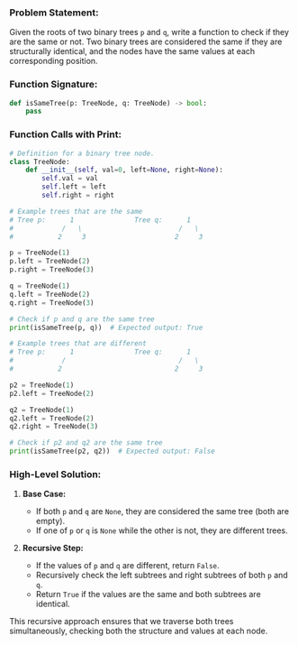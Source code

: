 ### Problem Statement:

Given the roots of two binary trees `p` and `q`, write a function to check if they are the same or not. Two binary trees are considered the same if they are structurally identical, and the nodes have the same values at each corresponding position.

### Function Signature:
```python
def isSameTree(p: TreeNode, q: TreeNode) -> bool:
    pass
```

### Function Calls with Print:
```python
# Definition for a binary tree node.
class TreeNode:
    def __init__(self, val=0, left=None, right=None):
        self.val = val
        self.left = left
        self.right = right

# Example trees that are the same
# Tree p:      1               Tree q:      1
#            /   \                        /   \
#           2     3                      2     3

p = TreeNode(1)
p.left = TreeNode(2)
p.right = TreeNode(3)

q = TreeNode(1)
q.left = TreeNode(2)
q.right = TreeNode(3)

# Check if p and q are the same tree
print(isSameTree(p, q))  # Expected output: True

# Example trees that are different
# Tree p:      1               Tree q:      1
#            /                            /   \
#           2                            2     3

p2 = TreeNode(1)
p2.left = TreeNode(2)

q2 = TreeNode(1)
q2.left = TreeNode(2)
q2.right = TreeNode(3)

# Check if p2 and q2 are the same tree
print(isSameTree(p2, q2))  # Expected output: False
```

### High-Level Solution:

1. **Base Case:**
   - If both `p` and `q` are `None`, they are considered the same tree (both are empty).
   - If one of `p` or `q` is `None` while the other is not, they are different trees.
   
2. **Recursive Step:**
   - If the values of `p` and `q` are different, return `False`.
   - Recursively check the left subtrees and right subtrees of both `p` and `q`.
   - Return `True` if the values are the same and both subtrees are identical.

This recursive approach ensures that we traverse both trees simultaneously, checking both the structure and values at each node.